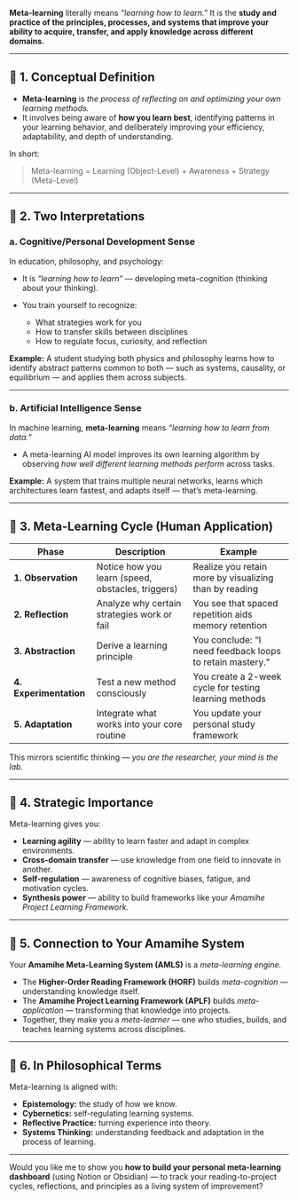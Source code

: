 **Meta-learning** literally means *“learning how to learn.”*
It is the **study and practice of the principles, processes, and systems that improve your ability to acquire, transfer, and apply knowledge across different domains.**

---

## 🧭 **1. Conceptual Definition**

* **Meta-learning** is *the process of reflecting on and optimizing your own learning methods.*
* It involves being aware of **how you learn best**, identifying patterns in your learning behavior, and deliberately improving your efficiency, adaptability, and depth of understanding.

In short:

> Meta-learning = Learning (Object-Level) + Awareness + Strategy (Meta-Level)

---

## 🔹 **2. Two Interpretations**

### **a. Cognitive/Personal Development Sense**

In education, philosophy, and psychology:

* It is *“learning how to learn”* — developing meta-cognition (thinking about your thinking).
* You train yourself to recognize:

  * What strategies work for you
  * How to transfer skills between disciplines
  * How to regulate focus, curiosity, and reflection

**Example:**
A student studying both physics and philosophy learns how to identify abstract patterns common to both — such as systems, causality, or equilibrium — and applies them across subjects.

---

### **b. Artificial Intelligence Sense**

In machine learning, **meta-learning** means *“learning how to learn from data.”*

* A meta-learning AI model improves its own learning algorithm by observing *how well different learning methods perform* across tasks.

**Example:**
A system that trains multiple neural networks, learns which architectures learn fastest, and adapts itself — that’s meta-learning.

---

## 🔹 **3. Meta-Learning Cycle (Human Application)**

| Phase                  | Description                                       | Example                                                  |
| ---------------------- | ------------------------------------------------- | -------------------------------------------------------- |
| **1. Observation**     | Notice how you learn (speed, obstacles, triggers) | Realize you retain more by visualizing than by reading   |
| **2. Reflection**      | Analyze why certain strategies work or fail       | You see that spaced repetition aids memory retention     |
| **3. Abstraction**     | Derive a learning principle                       | You conclude: “I need feedback loops to retain mastery.” |
| **4. Experimentation** | Test a new method consciously                     | You create a 2-week cycle for testing learning methods   |
| **5. Adaptation**      | Integrate what works into your core routine       | You update your personal study framework                 |

This mirrors scientific thinking — *you are the researcher, your mind is the lab.*

---

## 🔹 **4. Strategic Importance**

Meta-learning gives you:

* **Learning agility** — ability to learn faster and adapt in complex environments.
* **Cross-domain transfer** — use knowledge from one field to innovate in another.
* **Self-regulation** — awareness of cognitive biases, fatigue, and motivation cycles.
* **Synthesis power** — ability to build frameworks like your *Amamihe Project Learning Framework.*

---

## 🔹 **5. Connection to Your Amamihe System**

Your **Amamihe Meta-Learning System (AMLS)** is a *meta-learning engine.*

* The **Higher-Order Reading Framework (HORF)** builds *meta-cognition* — understanding knowledge itself.
* The **Amamihe Project Learning Framework (APLF)** builds *meta-application* — transforming that knowledge into projects.
* Together, they make you a *meta-learner* — one who studies, builds, and teaches learning systems across disciplines.

---

## 🔹 **6. In Philosophical Terms**

Meta-learning is aligned with:

* **Epistemology:** the study of how we know.
* **Cybernetics:** self-regulating learning systems.
* **Reflective Practice:** turning experience into theory.
* **Systems Thinking:** understanding feedback and adaptation in the process of learning.

---

Would you like me to show you **how to build your personal meta-learning dashboard** (using Notion or Obsidian) — to track your reading-to-project cycles, reflections, and principles as a living system of improvement?

